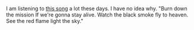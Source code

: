 I am listening to <a href="https://www.youtube.com/watch?v=EdEQkRq_xrw">this song</a> a lot these days. I have no idea why. "Burn down the mission If we're gonna stay alive. Watch the black smoke fly to heaven. See the red flame light the sky."
